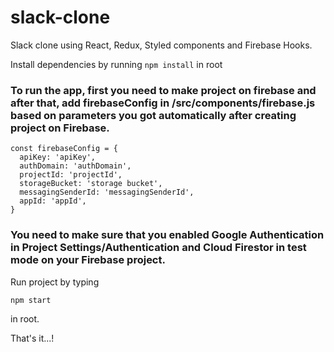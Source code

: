 # slack-clone
Slack clone using React, Redux, Styled components and Firebase Hooks.

Install dependencies by running `npm install` in root

### To run the app, first you need to make project on firebase and after that, add firebaseConfig in /src/components/firebase.js based on parameters you got automatically after creating project on Firebase.

```
const firebaseConfig = {
  apiKey: 'apiKey',
  authDomain: 'authDomain',
  projectId: 'projectId',
  storageBucket: 'storage bucket',
  messagingSenderId: 'messagingSenderId',
  appId: 'appId',
}
```

### You need to make sure that you enabled Google Authentication in Project Settings/Authentication and Cloud Firestor in test mode on your Firebase project.


Run project by typing 

`npm start`

in root.

That's it...!






